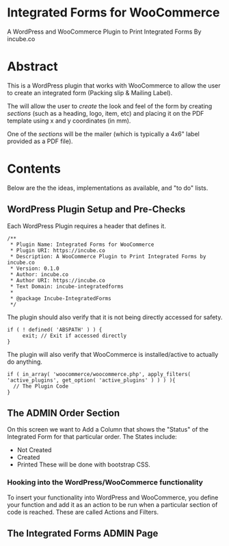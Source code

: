 # Integrated Forms for WooCommerce
A WordPress and WooCommerce Plugin to Print Integrated Forms
By incube.co

# Abstract
This is a WordPress plugin that works with WooCommerce to allow the user to create an integrated form (Packing slip & Mailing Label).

The will allow the user to *create* the look and feel of the form by creating *sections* (such as a heading, logo, item, etc) and placing it on the PDF template using x and y coordinates (in mm).

One of the *sections* will be the mailer (which is typically a 4x6" label provided as a PDF file).

# Contents
Below are the the ideas, implementations as available, and "to do" lists.

## WordPress Plugin Setup and Pre-Checks
Each WordPress Plugin requires a header that defines it.
```
/**
 * Plugin Name: Integrated Forms for WooCommerce
 * Plugin URI: https://incube.co
 * Description: A WooCommerce Plugin to Print Integrated Forms by incube.co
 * Version: 0.1.0
 * Author: incube.co
 * Author URI: https://incube.co
 * Text Domain: incube-integratedforms
 *
 * @package Incube-IntegratedForms
 */
```
The plugin should also verify that it is not being directly accessed for safety.
```
if ( ! defined( 'ABSPATH' ) ) {
     exit; // Exit if accessed directly
}
```
The plugin will also verify that WooCommerce is installed/active to actually do anything.
```
if ( in_array( 'woocommerce/woocommerce.php', apply_filters( 'active_plugins', get_option( 'active_plugins' ) ) ) ){
  // The Plugin Code
}
```

## The ADMIN Order Section
On this screen we want to Add a Column that shows the "Status" of the Integrated Form for that particular order. 
The States include:
- Not Created
- Created
- Printed
These will be done with bootstrap CSS.

### Hooking into the WordPress/WooCommerce functionality
To insert your functionality into WordPress and WooCommerce, you define your function and add it as an action to be run when a particular section of code is reached.  These are called Actions and Filters.

## The Integrated Forms ADMIN Page
